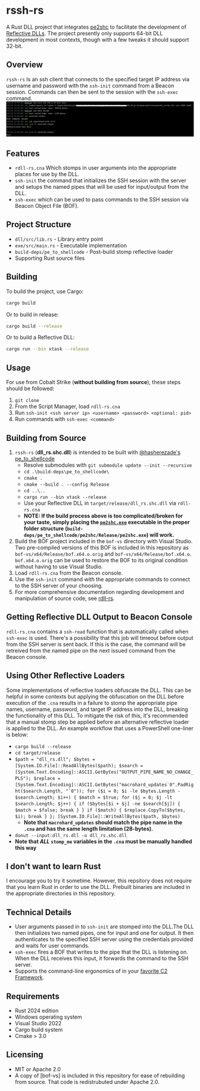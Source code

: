 # rssh-rs

A Rust DLL project that integrates [pe2shc](https://github.com/hasherezade/pe_to_shellcode) to facilitate the development of [Reflective DLLs](https://github.com/stephenfewer/ReflectiveDLLInjection). The project presently only supports 64-bit DLL development in most contexts, though with a few tweaks it should support 32-bit.

## Overview

`rssh-rs` Is an ssh client that connects to the specified target IP address via username and password with the `ssh-init` command from a Beacon session. Commands can then be sent to the session with the `ssh-exec` command.
![alt text](image-2.png)

## Features

- `rdll-rs.cna` Which stomps in user arguments into the appropriate places for use by the DLL.
- `ssh-init` the command that initializes the SSH session with the server and setups the named pipes that will be used for input/output from the DLL.
- `ssh-exec` which can be used to pass commands to the SSH session via Beacon Object File (BOF).

## Project Structure

- `dll/src/lib.rs` - Library entry point
- `exe/src/main.rs` - Executable implementation
- `build-deps/pe_to_shellcode` - Post-build stomp reflective loader
- Supporting Rust source files

## Building

To build the project, use Cargo:
```bash
cargo build
```
Or to build in release:
```bash
cargo build --release
```
Or to build a Reflective DLL:
```bash
cargo run --bin xtask --release
```

## Usage

For use from Cobalt Strike (**without building from source**), these steps should be followed:
1. `git clone`
2. From the Script Manager, load `rdll-rs.cna`
3. Run `ssh-init <ssh server ip> <username> <password> <optional: pid>`
4. Run commands with `ssh-exec <command>`

## Building from Source
1. `rssh-rs` (**dll_rs.shc.dll**) is intended to be built with [@hasherezade's](https://github.com/hasherezade) [pe_to_shellcode](https://github.com/hasherezade/pe_to_shellcode)
    - Resolve submodules with `git submodule update --init --recursive`
    - `cd .\build-deps\pe_to_shellcode\`
    - `cmake .`
    - `cmake --build . --config Release`
    - `cd ..\..`
    - `cargo run --bin xtask --release`
    - Use your Reflective DLL in `target/release/dll_rs.shc.dll` via `rdll-rs.cna`
    - **NOTE: If the build process above is too complicated/broken for your taste, simply placing the [`pe2shc.exe`](https://github.com/hasherezade/pe_to_shellcode/releases/download/v1.2/pe2shc.exe) executable in the proper folder structure (`build-deps/pe_to_shellcode/pe2shc/Release/pe2shc.exe`) will work.**
2.  Build the BOF project included in the `bof-vs` directory with Visual Studio. Two pre-compiled versions of this BOF is included in this repository as `bof-vs/x64/Release/bof.x64.o.orig` and `bof-vs/x64/Release/bof.x64.o`. `bof.x64.o.orig` can be used to restore the BOF to its original condition without having to use Visual Studio.
3.  Load `rdll-rs.cna` from the Beacon console.
4.  Use the `ssh-init` command with the appropriate commands to connect to the SSH server of your choosing.
5.  For more comprehensive documentation regarding development and manipulation of source code, see [rdll-rs](https://github.com/0xTriboulet/rdll-rs).


## Getting Reflective DLL Output to Beacon Console
`rdll-rs.cna` contains a `ssh-read` function that is automatically called when `ssh-exec` is used. There's a possibility that this job will timeout before output from the SSH server is sent back. If this is the case, the command will be retreived from the named pipe on the next issued command from the Beacon console.

## Using Other Reflective Loaders
Some implementations of reflective loaders obfuscate the DLL. This can be helpful in some contexts but applying the obfuscation on the DLL before execution of the `.cna` results in a failure to stomp the appropriate pipe names, username, password, and target IP address into the DLL, breaking the functionality of this DLL. To mitigate the risk of this, it's recommended that a manual stomp step be applied before an alternative reflective loader is applied to the DLL. An example workflow that uses a PowerShell one-liner is below:
- `cargo build --release`
- `cd target/release`
- ```$path = "dll_rs.dll"; $bytes = [System.IO.File]::ReadAllBytes($path); $search = [System.Text.Encoding]::ASCII.GetBytes("OUTPUT_PIPE_NAME_NO_CHANGE_PLS"); $replace = [System.Text.Encoding]::ASCII.GetBytes("macrohard_updates`0".PadRight($search.Length, "`0")); for ($i = 0; $i -le $bytes.Length - $search.Length; $i++) { $match = $true; for ($j = 0; $j -lt $search.Length; $j++) { if ($bytes[$i + $j] -ne $search[$j]) { $match = $false; break } } if ($match) { $replace.CopyTo($bytes, $i); break } }; [System.IO.File]::WriteAllBytes($path, $bytes)```
   - **Note that `macrohard_updates` should match the pipe name in the `.cna` and has the same length limitation (28-bytes).**
- `donut --input:dll_rs.dll -o dll_rs.shc.dll`
- **Note that *ALL* `stomp_me` variables in the `.cna` must be manually handled this way**

## I don't want to learn Rust
I encourage you to try it sometime. However, this repsitory does not require that you learn Rust in order to use the DLL. Prebuilt binaries are included in the appropriate directories in this repository.

## Technical Details

- User arguments passed in to `ssh-init` are stomped into the DLL.The DLL then initializes two named pipes, one for input and one for output. It then authenticates to the specified SSH server using the credentials provided and waits for user commands.
- `ssh-exec` fires a BOF that writes to the pipe that the DLL is listening on. When the DLL receives this input, it forwards the command to the SSH server.
- Supports the command-line ergonomics of in your [favorite C2 Framework](https://www.cobaltstrike.com/).

## Requirements

- Rust 2024 edition
- Windows operating system
- Visual Studio 2022
- Cargo build system
- Cmake > 3.0

## Licensing

- MIT or Apache 2.0
- A copy of [bof-vs] is included in this repository for ease of rebuilding from source. That code is redistrubuted under Apache 2.0.